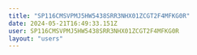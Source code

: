 ```yaml
---
title: "SP116CMSVPMJ5HW5438SRR3NHX01ZCGT2F4MFKG0R"
date: 2024-05-21T16:49:33.151Z
user: SP116CMSVPMJ5HW5438SRR3NHX01ZCGT2F4MFKG0R
layout: "users"
---
```

    